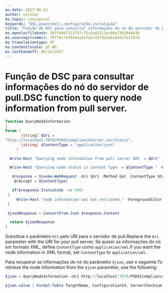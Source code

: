 ```yaml
---
ms.date: 2017-06-12
author: eslesar
ms.topic: conceptual
keywords: "DSC,powershell,configuração,instalação"
title: "Função de DSC para consultar informações do nó do servidor de pull."
ms.openlocfilehash: 307fd46f113797c75c6ad2211ec86af30104de36
ms.sourcegitcommit: 75f70c7df01eea5e7a2c16f9a3ab1dd437a1f8fd
ms.translationtype: HT
ms.contentlocale: pt-BR
ms.lasthandoff: 06/12/2017
---
```

# <a name="dsc-function-to-query-node-information-from-pull-server"></a><span data-ttu-id="c5796-103">Função de DSC para consultar informações do nó do servidor de pull.</span><span class="sxs-lookup"><span data-stu-id="c5796-103">DSC function to query node information from pull server.</span></span>

```powershell
function QueryNodeInformation
{
Param (      
       [string] $Uri =
"http://localhost:7070/PSDSCComplianceServer.svc/Status",                         
       [string] $ContentType = "application/json"           
     )

  Write-Host "Querying node information from pull server URI  = $Uri" -ForegroundColor Green

  Write-Host "Querying node status in content type  = $ContentType " -ForegroundColor Green

   $response = Invoke-WebRequest -Uri $Uri -Method Get -ContentType $ContentType -UseDefaultCredentials -Headers 
    @{Accept = $ContentType}

   if($response.StatusCode -ne 200)
 {
     Write-Host "node information was not retrieved." -ForegroundColor Red
 }

 $jsonResponse = ConvertFrom-Json $response.Content

  return $jsonResponse
}
```

<span data-ttu-id="c5796-104">Substitua o parâmetro `Uri` pelo URI para o servidor de pull.</span><span class="sxs-lookup"><span data-stu-id="c5796-104">Replace the `Uri` parameter with the URI for your pull server.</span></span> <span data-ttu-id="c5796-105">Se quiser as informações do nó em formato XML, defina `ContentType` como `application/xml`.</span><span class="sxs-lookup"><span data-stu-id="c5796-105">If you want the node information in XML format, set `ContentType` to `application/xml`.</span></span>

<span data-ttu-id="c5796-106">Para recuperar as informações do nó do parâmetro `$json`, use o seguinte:</span><span class="sxs-lookup"><span data-stu-id="c5796-106">To retrieve the node information from the `$json` parameter, use the following:</span></span>

```powershell
$json = QueryNodeInformation –Uri http://localhost:7070/PSDSCComplianceServer.svc/Status 

$json.value | Format-Table TargetName, ConfigurationId, ServerChecksum, NodeCompliant, LastComplianceTime, StatusCode
```

